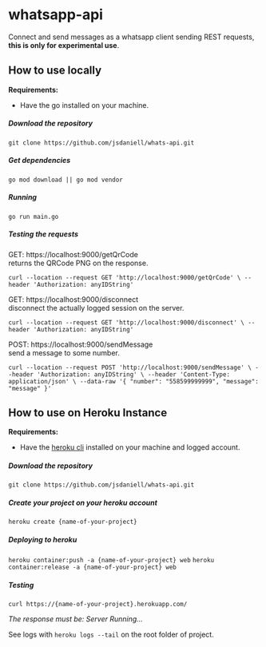 # whatsapp-api

Connect and send messages as a whatsapp client sending REST requests, **this is only for experimental use**.

## How to use locally

**Requirements:**

- Have the go installed on your machine.

##### Download the repository

`git clone https://github.com/jsdaniell/whats-api.git`

##### Get dependencies

`go mod download || go mod vendor`

##### Running

`go run main.go`

##### Testing the requests

GET: https://localhost:9000/getQrCode <br>
returns the QRCode PNG on the response. <br>

`curl --location --request GET 'http://localhost:9000/getQrCode' \
 --header 'Authorization: anyIDString'`

GET: https://localhost:9000/disconnect <br>
disconnect the actually logged session on the server. <br>

`curl --location --request GET 'http://localhost:9000/disconnect' \
 --header 'Authorization: anyIDString'`

POST: https://localhost:9000/sendMessage <br>
send a message to some number. <br>

`curl --location --request POST 'http://localhost:9000/sendMessage' \
 --header 'Authorization: anyIDString' \
 --header 'Content-Type: application/json' \
 --data-raw '{
 	"number": "558599999999",
 	"message": "message"
 }'`
 
 ## How to use on Heroku Instance
 
 **Requirements:**
 
 - Have the [heroku cli](https://devcenter.heroku.com/articles/heroku-cli) installed on your machine and logged account.
 
 ##### Download the repository
 
 `git clone https://github.com/jsdaniell/whats-api.git`
 
 ##### Create your project on your heroku account
 
 `heroku create {name-of-your-project}`
 
 ##### Deploying to heroku
 
 `heroku container:push -a {name-of-your-project} web`
 `heroku container:release -a {name-of-your-project} web`
 
 ##### Testing
 
 `curl https://{name-of-your-project}.herokuapp.com/`
 
 *The response must be: Server Running...*
 
 See logs with `heroku logs --tail` on the root folder of project.



